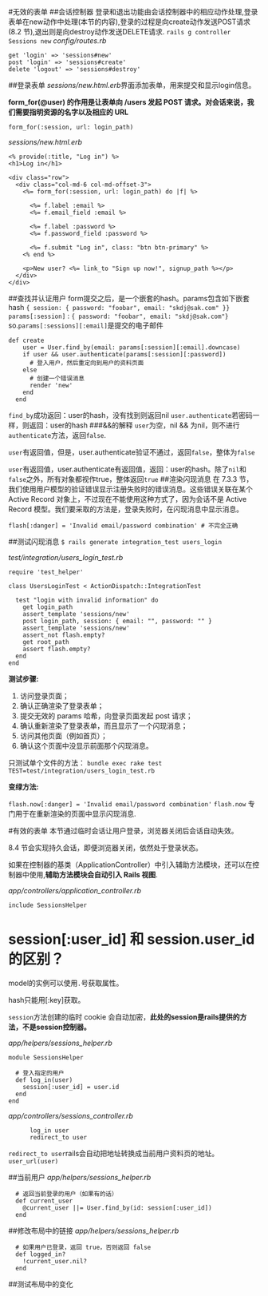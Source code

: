 #无效的表单
##会话控制器
登录和退出功能由会话控制器中的相应动作处理,登录表单在new动作中处理(本节的内容),登录的过程是向create动作发送POST请求(8.2 节),退出则是向destroy动作发送DELETE请求.
`rails g controller Sessions new`
*config/routes.rb*
```rails
get 'login' => 'sessions#new'
post 'login' => 'sessions#create'
delete 'logout' => 'sessions#destroy'
```
##登录表单
*sessions/new.html.erb*界面添加表单，用来提交和显示login信息。

**form_for(@user) 的作用是让表单向 /users 发起 POST 请求。对会话来说，我们需要指明资源的名字以及相应的 URL**
```rails
form_for(:session, url: login_path)
```
*sessions/new.html.erb*
```
<% provide(:title, "Log in") %>
<h1>Log in</h1>

<div class="row">
  <div class="col-md-6 col-md-offset-3">
    <%= form_for(:session, url: login_path) do |f| %>

      <%= f.label :email %>
      <%= f.email_field :email %>

      <%= f.label :password %>
      <%= f.password_field :password %>

      <%= f.submit "Log in", class: "btn btn-primary" %>
    <% end %>

    <p>New user? <%= link_to "Sign up now!", signup_path %></p>
  </div>
</div>
```
##查找并认证用户
form提交之后，是一个嵌套的hash。params包含如下嵌套hash
`{ session: { password: "foobar", email: "skdj@sak.com" }}`
`params[:session]` : `{ password: "foobar", email: "skdj@sak.com"}`
so.`params[:sessions][:email]`是提交的电子邮件
```rails
def create
    user = User.find_by(email: params[:session][:email].downcase)
    if user && user.authenticate(params[:session][:password])
      # 登入用户，然后重定向到用户的资料页面
    else
      # 创建一个错误消息
      render 'new'
    end
  end
```
`find_by`成功返回：user的hash，没有找到则返回nil
`user.authenticate`若密码一样，则返回：user的hash
###&&的解释
`user`为空，nil && 为nil，则不进行`authenticate`方法，返回`false`.

`user`有返回值，但是，user.authenticate验证不通过，返回`false`，整体为`false`

`user`有返回值，user.authenticate有返回值，返回：user的hash。除了`nil`和`false`之外，所有对象都视作true，整体返回`true`
##渲染闪现消息
在 7.3.3 节，我们使用用户模型的验证错误显示注册失败时的错误消息。这些错误关联在某个 Active Record 对象上，不过现在不能使用这种方式了，因为会话不是 Active Record 模型。我们要采取的方法是，登录失败时，在闪现消息中显示消息。
```
flash[:danger] = 'Invalid email/password combination' # 不完全正确
```
##测试闪现消息
`$ rails generate integration_test users_login`

*test/integration/users_login_test.rb*
```
require 'test_helper'

class UsersLoginTest < ActionDispatch::IntegrationTest

  test "login with invalid information" do
    get login_path
    assert_template 'sessions/new'
    post login_path, session: { email: "", password: "" }
    assert_template 'sessions/new'
    assert_not flash.empty?
    get root_path
    assert flash.empty?
  end
end

```
**测试步骤:**

1. 访问登录页面；
2. 确认正确渲染了登录表单；
3. 提交无效的 params 哈希，向登录页面发起 post 请求；
4. 确认重新渲染了登录表单，而且显示了一个闪现消息；
5. 访问其他页面（例如首页）；
6. 确认这个页面中没显示前面那个闪现消息。

只测试单个文件的方法：
`bundle exec rake test TEST=test/integration/users_login_test.rb`

**变绿方法:**

`flash.now[:danger] = 'Invalid email/password combination'`
`flash.now` 专门用于在重新渲染的页面中显示闪现消息.

#有效的表单
本节通过临时会话让用户登录，浏览器关闭后会话自动失效。

8.4 节会实现持久会话，即便浏览器关闭，依然处于登录状态。

如果在控制器的基类（ApplicationController）中引入辅助方法模块，还可以在控制器中使用,**辅助方法模块会自动引入 Rails 视图**.

*app/controllers/application_controller.rb*

`include SessionsHelper`

# session[:user_id] 和 session.user_id的区别？
model的实例可以使用`.`号获取属性。

hash只能用[:key]获取。

`session`方法创建的临时 cookie 会自动加密，**此处的session是rails提供的方法，不是session控制器。**

*app/helpers/sessions_helper.rb*

```
module SessionsHelper

  # 登入指定的用户
  def log_in(user)
    session[:user_id] = user.id
  end
end
```

*app/controllers/sessions_controller.rb*

```
      log_in user
      redirect_to user
```

`redirect_to user`rails会自动把地址转换成当前用户资料页的地址。`user_url(user)`

##当前用户
*app/helpers/sessions_helper.rb*

```
  # 返回当前登录的用户（如果有的话）
  def current_user
    @current_user ||= User.find_by(id: session[:user_id])
  end
```
##修改布局中的链接
*app/helpers/sessions_helper.rb*

```
  # 如果用户已登录，返回 true，否则返回 false
  def logged_in?
    !current_user.nil?
  end
```
##测试布局中的变化

